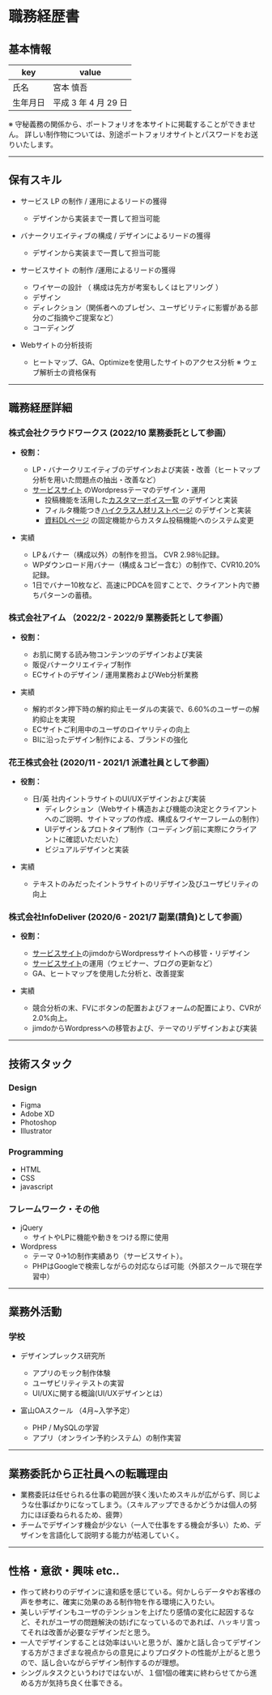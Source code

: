 # 職務経歴書

## 基本情報

|key|value|
|---|---|
|氏名|宮本 慎吾|
|生年月日|平成 3 年 4 月 29 日|

※ 守秘義務の関係から、ポートフォリオを本サイトに掲載することができません。
詳しい制作物については、別途ポートフォリオサイトとパスワードをお送りいたします。

---

## 保有スキル
- サービス LP の制作 / 運用によるリードの獲得
  - デザインから実装まで一貫して担当可能

- バナークリエイティブの構成 / デザインによるリードの獲得
  - デザインから実装まで一貫して担当可能

- サービスサイト の制作 /運用によるリードの獲得
  - ワイヤーの設計 （ 構成は先方が考案もしくはヒアリング ）
  - デザイン
  - ディレクション（関係者へのプレゼン、ユーザビリティに影響がある部分のご指摘やご提案など）
  - コーディング

- Webサイトの分析技術
  - ヒートマップ、GA、Optimizeを使用したサイトのアクセス分析 ※ ウェブ解析士の資格保有

---

## 職務経歴詳細
### 株式会社クラウドワークス (2022/10 業務委託として参画）

- **役割：**
  - LP・バナークリエイティブのデザインおよび実装・改善（ヒートマップ分析を用いた問題点の抽出・改善など）
  - [サービスサイト](https://agent.crowdlinks.jp/cl/) のWordpressテーマのデザイン・運用
    - 投稿機能を活用した[カスタマーボイス一覧](https://agent.crowdlinks.jp/cl/voice/) のデザインと実装
    - フィルタ機能つき[ハイクラス人材リストページ](https://agent.crowdlinks.jp/cl/list/) のデザインと実装
    - [資料DLページ](https://agent.crowdlinks.jp/cl/category_download/service/) の固定機能からカスタム投稿機能へのシステム変更

- 実績
  - LP＆バナー（構成以外）の制作を担当。 CVR 2.98％記録。
  - WPダウンロード用バナー（構成＆コピー含む）の制作で、CVR10.20%記録。
  - 1日でバナー10枚など、高速にPDCAを回すことで、クライアント内で勝ちパターンの蓄積。


### 株式会社アイム （2022/2 - 2022/9 業務委託として参画）

- **役割：**
    - お肌に関する読み物コンテンツのデザインおよび実装
    - 販促バナークリエイティブ制作
    - ECサイトのデザイン / 運用業務およびWeb分析業務

- 実績
    - 解約ボタン押下時の解約抑止モーダルの実装で、6.60%のユーザーの解約抑止を実現
    - ECサイトご利用中のユーザのロイヤリティの向上
    - BIに沿ったデザイン制作による、ブランドの強化


### 花王株式会社 (2020/11 - 2021/1 派遣社員として参画）

- **役割：**
  - 日/英 社内イントラサイトのUI/UXデザインおよび実装
    - ディレクション（Webサイト構造および機能の決定とクライアントへのご説明、サイトマップの作成、構成＆ワイヤーフレームの制作）
    - UIデザイン＆プロトタイプ制作（コーディング前に実際にクライアントに確認いただいた）
    - ビジュアルデザインと実装

- 実績
  - テキストのみだったイントラサイトのリデザイン及びユーザビリティの向上


### 株式会社InfoDeliver (2020/6 - 2021/7 副業(請負)として参画）

- **役割：**
  - [サービスサイト](https://www.comit-hr.jp/)のjimdoからWordpressサイトへの移管・リデザイン
  - [サービスサイト](https://www.comit-hr.jp/)の運用（ウェビナー、ブログの更新など）
  - GA、ヒートマップを使用した分析と、改善提案

- 実績
  - 競合分析の末、FVにボタンの配置およびフォームの配置により、CVRが2.0%向上。
  - jimdoからWordpressへの移管および、テーマのリデザインおよび実装



---
## 技術スタック
### Design
- Figma
- Adobe XD
- Photoshop
- Illustrator

### Programming
- HTML
- CSS
- javascript
### フレームワーク・その他
- jQuery
  - サイトやLPに機能や動きをつける際に使用
- Wordpress
  - テーマ 0→1の制作実績あり（サービスサイト）。
  - PHPはGoogleで検索しながらの対応ならば可能（外部スクールで現在学習中）

---
## 業務外活動
### 学校

- デザインプレックス研究所
   - アプリのモック制作体験
   - ユーザビリティテストの実習
   - UI/UXに関する概論(UI/UXデザインとは）

- 富山OAスクール （4月~入学予定）
  - PHP / MySQLの学習
  - アプリ（オンライン予約システム）の制作実習

---
##  業務委託から正社員への転職理由
- 業務委託は任せられる仕事の範囲が狭く浅いためスキルが広がらず、同じような仕事ばかりになってしまう。（スキルアップできるかどうかは個人の努力にほぼ委ねられるため、疲弊）
- チームでデザインす機会が少ない（一人で仕事をする機会が多い）ため、デザインを言語化して説明する能力が枯渇していく。

---
##  性格・意欲・興味 etc..
- 作って終わりのデザインに違和感を感じている。何かしらデータやお客様の声を参考に、確実に効果のある制作物を作る環境に入りたい。
- 美しいデザインもユーザのテンションを上げたり感情の変化に起因するなど、それがユーザの問題解決の妨げになっているのであれば、ハッキリ言ってそれは改善が必要なデザインだと思う。
- 一人でデザインすることは効率はいいと思うが、誰かと話し合ってデザインする方がさまざまな視点からの意見によりプロダクトの性能が上がると思うので、話し合いながらデザイン制作するのが理想。
- シングルタスクというわけではないが、１個1個の確実に終わらせてから進める方が気持ち良く仕事できる。

